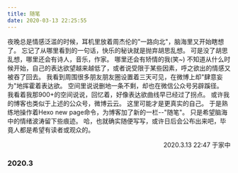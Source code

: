 ```yaml
---
title: 随笔
date: 2020-03-13 22:25:55
---
```

夜晚总是情感泛滥的时候，耳机里放着周杰伦的"一路向北"，脑海里又开始瞎想了。
忘记了从哪里看到的一句话，快乐的秘诀就是抛弃胡思乱想。
可是没了胡思乱想，哪里还会有诗人，音乐，作家。
哪里还会有矫情的我(笑~)
不知道从什么时候开始，自己的表达欲望越来越低了，或者说受限于某些因素，呼之欲出的情感又被吞了回去。
我看到周围很多朋友朋友圈设置着三天可见，在微博上却"肆意妄为"地挥霍着表达欲。
空间里说说删地一条不剩，却也在微信公众号另辟蹊径。
我看着我那900+的空间说说，回忆着，好像表达欲曲线早已经过了拐点。
或许我的博客也类似于上述的公众号，微博云云。
这里可能才是更真实的自己。
于是熟练地操作着Hexo new page命令，为博客加了新的一栏--"随笔"。
只是希望脑海中的情绪波涛留下些痕迹。
哈，也就确实随便写写，或许日后会公布出来吧，毕竟人都是希望有读者或观众的。
<p align="right">2020.3.13 22:47 于家中</p>

### 2020.3
